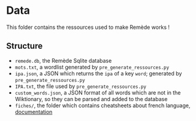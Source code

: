 # Data

This folder contains the ressources used to make Remède works !

## Structure

- `remede.db`, the Remède Sqlite database
- `mots.txt`, a wordlist generated by `pre_generate_ressources.py`
- `ipa.json`, a JSON which returns the `ipa` of a key `word`; generated by `pre_generate_ressources.py`
- `IPA.txt`, the file used by `pre_generate_ressources.py`
- `custom_words.json`, a JSON format of all words which are not in the Wiktionary, so they can be parsed and added to the database
- `fiches/`, the folder which contains cheatsheets about french language, [documentation](https://docs.remede.camarm.fr/docs/sheets)
